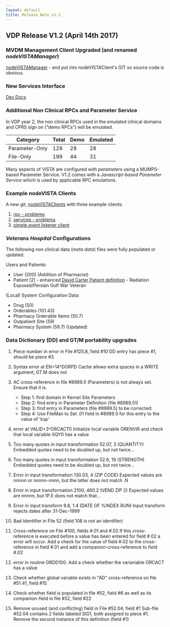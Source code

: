 ```yaml
---
layout: default
title: Release Note v1.2 
---
```


## VDP Release V1.2 (April 14th 2017)

### MVDM Management Client Upgraded (and renamed _nodeVISTAManager_)

[nodeVISTAManager](https://github.com/vistadataproject/nodeVISTAClients/tree/master/nodeVISTAManager) - and put into nodeVISTAClient's GIT so source code is obvious.

### New Services Interface

[Dev Docs](http://vistadataproject.info/artifacts/services/index.html)

### Additional Non Clinical RPCs and Parameter Service 

In VDP year 2, the non clinical RPCs used in the emulated clinical domains and CPRS sign on ("demo RPCs") will be emulated.

Category | Total | Demo | Emulated
--- | --- | --- | ---
Parameter-Only | 129 | 28 | 28
File-Only | 199 | 44 | 31

Many aspects of _VISTA_ are configured with _parameters_ using a MUMPS-based Parameter Service. V1.2 comes with a _Javascript-based Parameter Service_ which is used by applicable RPC emulations.

### Example nodeVISTA Clients
 
A new git, [nodeVISTAClients](https://github.com/vistadataproject/nodeVISTAClients) with three example clients:
  1. [rpc - problems](https://github.com/vistadataproject/nodeVISTAClients/tree/master/rpcClient)
  2. [services - problems](https://github.com/vistadataproject/nodeVISTAClients/tree/master/services)
  3. [simple event listener client](https://github.com/vistadataproject/nodeVISTAClients/tree/master/event)

### _Veterans Hospital_ Configurations

The following non clinical data (_meta data_) files were fully populated or updated.

Users and Patients:
  * User (200) (Addition of Pharmacist)
  * Patient (2) - enhanced [David Carter Patient definition](https://github.com/vistadataproject/nodeVISTA/blob/master/setup/jsSetup/patient/updatePatients.js) - Radiation Exposed/Persian Gulf War Veteran

(Local) System Configuration Data:
  * Drug (50)
  * Orderables (101.43)
  * Pharmacy Orderable Items (50.7)
  * Outpatient Site (59)
  * Pharmacy System (59.7) (Updated)

### Data Dictionary (DD) and GT/M portability upgrades

 1. Piece number in error in File #125.8, field #10
    DD entry has piece #1, should be piece #3.

 2. Syntax error at EN+14^DGRPD
    Cache allows extra spaces in a WRITE argument, GT.M does not

 3. AC cross-reference in file #8989.5 (Parameters) is not always set.
    Ensure that it is.
    * Step 1: find domain in Kernel Site Parameters
    * Step 2: find entry in Parameter Definition (file #8989.51)
    * Step 3: find entry in Parameters (file #8989.5) to be corrected:
    * Step 4: Use FileMan to Set .01 field in #8989.5 for this entry to the value of 'ksp'

 4. <Undefined> error at VALID+3^ORCACT0
    Initialize local variable ORENVIR and check that local variable XQY0 has a value

 5. Too many quotes in input transformation 52.07, 3 (QUANTITY)
    Embedded quotes need to be doubled up, but not twice...

 6. Too many quotes in input transformation 52.6, 19 (STRENGTH)
    Embedded quotes need to be doubled up, but not twice...

 7. Error in input transformation 130.03, 4 (ZIP CODE)
    Expected values are nnnnn or nnnnn-nnnn, but the latter does not match .N

 8. Error in input transformation 2100, 460.2 (VEND ZIP 2)
    Expected values are nnnnn, but 1P.E does not match that...

 9. Error in input transform 9.8, 1.4 (DATE OF %INDEX RUN)
    Input transform rejects dates after 31-Dec-1999

10. Bad Identifier in File 52 (field 108 is not an identifier)

11. Cross-reference on File #100, fields #.01 and #.02
    If this cross-reference is executed before a value has been entered for field #.02
    a <subscript> error will occur.
    Add a check for the value of field #.02 to the cross-reference in field #.01
    and add a companion-cross-reference to field #.02

12. <undefined> error in routine ORDD100.
    Add a check whether the variariable ORCACT has a value

13. Check whether global variable exists in "AD" cross-reference on file #51.41, field #15

14. Check whether field is populated in file #52, field #6
    as well as its companion-field in file #52, field #22

15. Remove unused (and conflicting) field in File #52.04, field #1
    Sub-file #52.04 contains 2 fields labeled SIG1, both assigned to piece #1.
    Remove the second instance of this definition (field #1)
